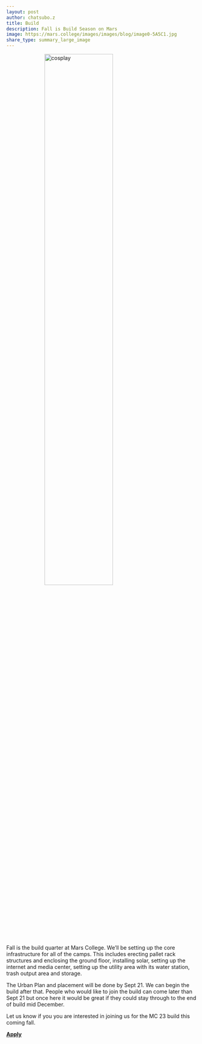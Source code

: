```yaml
---
layout: post
author: chatsubo.z
title: Build
description: Fall is Build Season on Mars 
image: https://mars.college/images/images/blog/image0-5A5C1.jpg
share_type: summary_large_image
---
```


<style>
    img {
        width: 60%;
        display: block;
        margin-left: auto;
        margin-right: auto;
    }
</style>

![cosplay](/images/blog/image0-5A5C1.jpg)

Fall is the build quarter at Mars College. We’ll be setting up the core infrastructure for all of the camps.
This includes erecting pallet rack structures and enclosing the ground floor, installing solar, setting up the internet and media center, setting up the utility area with its water station, trash output area and storage.
<p/>
The Urban Plan and placement will be done by Sept 21. We can begin the build after that. People who would like to join the build can come later than Sept 21 but once here it would be great if they could stay through to the end of build mid December.
<p/>
Let us know if you you are interested in joining us for the MC 23 build this coming fall.
<p/>
<b><a href="https://docs.google.com/forms/d/e/1FAIpQLSdGwGCCvEFTOb4yauRoDrtShIVjVyNCZG7CtRjMzhqo8ghdRQ/viewform">Apply</a></b>
